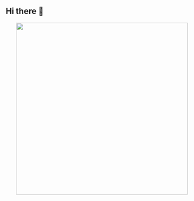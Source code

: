 ## Hi there 👋
<p align="center">
  <img src="https://github.com/arshsahzad/arshsahzad/blob/master/assets/gifs/snake.svg" width="450px">
</p>


<!--
**tomawdo/tomawdo** is a ✨ _special_ ✨ repository because its `README.md` (this file) appears on your GitHub profile.

Here are some ideas to get you started:

- 🔭 I’m currently working on ...
- 🌱 I’m currently learning ...
- 👯 I’m looking to collaborate on ...
- 🤔 I’m looking for help with ...
- 💬 Ask me about ...
- 📫 How to reach me: ...
- 😄 Pronouns: ...
- ⚡ Fun fact: ...
-->
